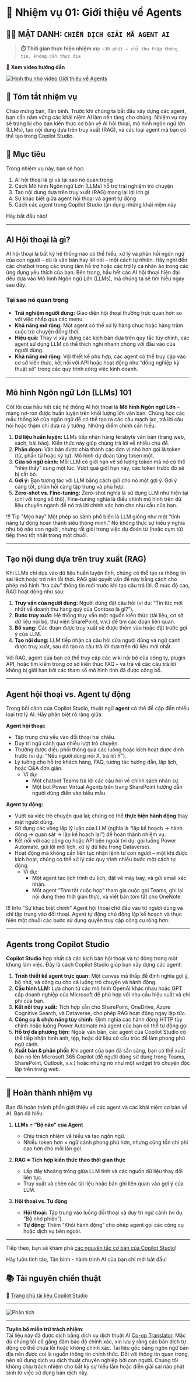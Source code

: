 <!--
CO_OP_TRANSLATOR_METADATA:
{
  "original_hash": "d6706e107678264168d77b2e107710b1",
  "translation_date": "2025-10-20T00:53:17+00:00",
  "source_file": "docs/recruit/01-introduction-to-agents/README.md",
  "language_code": "vi"
}
-->
# 🚨 Nhiệm vụ 01: Giới thiệu về Agents

## 🕵️‍♂️ MẬT DANH: `CHIẾN DỊCH GIẢI MÃ AGENT AI`

> **⏱️ Thời gian thực hiện nhiệm vụ:** `~30 phút – chỉ thu thập thông tin, không cần thực địa`

🎥 **Xem video hướng dẫn**

[![Hình thu nhỏ video Giới thiệu về Agents](../../../../../translated_images/video-thumbnail.56c0520a784a1a84608827574db5010a6f965836fb120255de402d20f2259f15.vi.jpg)](https://www.youtube.com/watch?v=BhPz_zicUnM "Xem video hướng dẫn trên YouTube")

## 🎯 Tóm tắt nhiệm vụ

Chào mừng bạn, Tân binh. Trước khi chúng ta bắt đầu xây dựng các agent, bạn cần nắm vững các khái niệm AI làm nền tảng cho chúng. Nhiệm vụ này sẽ trang bị cho bạn kiến thức cơ bản về AI hội thoại, mô hình ngôn ngữ lớn (LLMs), tạo nội dung dựa trên truy xuất (RAG), và các loại agent mà bạn có thể tạo trong Copilot Studio.

## 🔎 Mục tiêu

Trong nhiệm vụ này, bạn sẽ học:

1. AI hội thoại là gì và tại sao nó quan trọng  
1. Cách Mô hình Ngôn ngữ Lớn (LLMs) hỗ trợ trải nghiệm trò chuyện  
1. Tạo nội dung dựa trên truy xuất (RAG) mang lại lợi ích gì  
1. Sự khác biệt giữa agent hội thoại và agent tự động  
1. Cách các agent trong Copilot Studio tận dụng những khái niệm này  

Hãy bắt đầu nào!

---

## AI Hội thoại là gì?

AI hội thoại là bất kỳ hệ thống nào có thể hiểu, xử lý và phản hồi ngôn ngữ của con người – dù là văn bản hay lời nói – một cách tự nhiên. Hãy nghĩ đến các chatbot trong các trung tâm hỗ trợ hoặc các trợ lý cá nhân ảo trong các ứng dụng yêu thích của bạn. Bên trong, hầu hết các AI hội thoại hiện đại đều dựa vào Mô hình Ngôn ngữ Lớn (LLMs), mà chúng ta sẽ tìm hiểu ngay sau đây.

### Tại sao nó quan trọng

- **Trải nghiệm người dùng:** Giao diện hội thoại thường trực quan hơn so với việc nhấp qua các menu.  
- **Khả năng mở rộng:** Một agent có thể xử lý hàng chục hoặc hàng trăm cuộc trò chuyện đồng thời.  
- **Hiệu quả:** Thay vì xây dựng các kịch bản dựa trên quy tắc tùy chỉnh, các agent sử dụng LLM có thể thích nghi nhanh chóng với đầu vào của người dùng.  
- **Khả năng mở rộng:** Với thiết kế phù hợp, các agent có thể truy cập vào cơ sở kiến thức, kết nối với API hoặc hoạt động như “đồng nghiệp kỹ thuật số” trong các quy trình công việc kinh doanh.

---

## Mô hình Ngôn ngữ Lớn (LLMs) 101

Cốt lõi của hầu hết các hệ thống AI hội thoại là **Mô hình Ngôn ngữ Lớn** – mạng nơ-ron được huấn luyện trên khối lượng lớn văn bản. Chúng học các mẫu thống kê của ngôn ngữ để có thể tạo ra các câu mạch lạc, trả lời câu hỏi hoặc thậm chí đưa ra ý tưởng. Những điểm chính cần hiểu:

1. **Dữ liệu huấn luyện:** LLMs tiếp nhận hàng terabyte văn bản (trang web, sách, bài báo). Kiến thức này giúp chúng trả lời về nhiều chủ đề.  
1. **Phân đoạn:** Văn bản được chia thành các đơn vị nhỏ hơn gọi là token (từ, phần từ hoặc ký tự). Mô hình dự đoán từng token một.  
1. **Cửa sổ ngữ cảnh:** Mỗi LLM có giới hạn về số lượng token mà nó có thể “nhìn thấy” cùng một lúc. Vượt quá giới hạn này, các token trước đó sẽ bị cắt bỏ.  
1. **Gợi ý:** Bạn tương tác với LLM bằng cách gửi cho nó một gợi ý. Gợi ý càng tốt, phản hồi càng tập trung và phù hợp.  
1. **Zero-shot vs. Fine-tuning:** Zero-shot nghĩa là sử dụng LLM như hiện tại (chỉ với trọng số thô). Fine-tuning nghĩa là điều chỉnh mô hình trên dữ liệu chuyên ngành để nó trả lời chính xác hơn cho nhu cầu của bạn.

!!! Tip "Mẹo hay"
    Một phép so sánh phổ biến là LLM giống như một “tính năng tự động hoàn thành siêu thông minh.” Nó không thực sự hiểu ý nghĩa như bộ não con người, nhưng rất giỏi trong việc dự đoán từ (hoặc cụm từ) tiếp theo tốt nhất trong một chuỗi.

---

## Tạo nội dung dựa trên truy xuất (RAG)

Khi LLMs chỉ dựa vào dữ liệu huấn luyện tĩnh, chúng có thể tạo ra thông tin sai lệch hoặc trở nên lỗi thời. RAG giải quyết vấn đề này bằng cách cho phép mô hình “tra cứu” thông tin mới trước khi tạo câu trả lời. Ở mức độ cao, RAG hoạt động như sau:

1. **Truy vấn của người dùng:** Người dùng đặt câu hỏi (ví dụ: “Tin tức mới nhất về doanh thu hàng quý của Contoso là gì?”).  
1. **Bước truy xuất:** Hệ thống truy vấn một nguồn kiến thức (tài liệu, cơ sở dữ liệu nội bộ, thư viện SharePoint, v.v.) để tìm các đoạn liên quan.  
1. **Bổ sung:** Các đoạn được truy xuất sẽ được thêm vào hoặc đặt trước gợi ý của LLM.  
1. **Tạo nội dung:** LLM tiếp nhận cả câu hỏi của người dùng và ngữ cảnh được truy xuất, sau đó tạo ra câu trả lời dựa trên dữ liệu mới nhất.  

Với RAG, agent của bạn có thể truy cập các wiki nội bộ của công ty, plugin API, hoặc tìm kiếm trong cơ sở kiến thức FAQ – và trả về các câu trả lời không bị giới hạn bởi các tham số mô hình tĩnh đã được công bố.

---

## Agent hội thoại vs. Agent tự động

Trong bối cảnh của Copilot Studio, thuật ngữ **agent** có thể đề cập đến nhiều loại trợ lý AI. Hãy phân biệt rõ ràng giữa:

**Agent hội thoại:**

- Tập trung chủ yếu vào đối thoại hai chiều.  
- Duy trì ngữ cảnh qua nhiều lượt trò chuyện.  
- Thường được điều phối thông qua các luồng hoặc kích hoạt được định trước (ví dụ: “Nếu người dùng nói X, trả lời Y”).  
- Lý tưởng cho hỗ trợ khách hàng, FAQ, tương tác hướng dẫn, lập lịch, hoặc Q&A đơn giản.  
  - Ví dụ:  
    - Một chatbot Teams trả lời các câu hỏi về chính sách nhân sự.  
    - Một bot Power Virtual Agents trên trang SharePoint hướng dẫn người dùng điền vào biểu mẫu.  

**Agent tự động:**

- Vượt xa việc trò chuyện qua lại; chúng có thể **thực hiện hành động** thay mặt người dùng.  
- Sử dụng các vòng lặp lý luận của LLM (nghĩa là “lập kế hoạch → hành động → quan sát → lập kế hoạch lại”) để hoàn thành nhiệm vụ.  
- Kết nối với các công cụ hoặc API bên ngoài (ví dụ: gọi luồng Power Automate, gửi lời mời lịch, xử lý dữ liệu trong Dataverse).  
- Hoạt động mà không cần liên tục nhận lệnh từ con người – một khi được kích hoạt, chúng có thể xử lý các quy trình nhiều bước một cách tự động.  
  - Ví dụ:  
    - Một agent tạo lịch trình du lịch, đặt vé máy bay, và gửi email xác nhận.  
    - Một agent “Tóm tắt cuộc họp” tham gia cuộc gọi Teams, ghi lại nội dung theo thời gian thực, và viết bản tóm tắt cho OneNote.  

!!! Info "Sự khác biệt chính"
    Agent hội thoại chờ đầu vào từ người dùng và chỉ tập trung vào đối thoại. Agent tự động chủ động lập kế hoạch và thực hiện một chuỗi các bước sử dụng quyền truy cập công cụ rộng hơn.

---

## Agents trong Copilot Studio

**Copilot Studio** hợp nhất cả các kịch bản hội thoại và tự động trong một khung làm việc. Đây là cách Copilot Studio giúp bạn xây dựng các agent:

1. **Trình thiết kế agent trực quan:** Một canvas mã thấp để định nghĩa gợi ý, bộ nhớ, và công cụ cho cả luồng trò chuyện và hành động.  
1. **Cấu hình LLM:** Lựa chọn từ các mô hình OpenAI khác nhau hoặc GPT cấp doanh nghiệp của Microsoft để phù hợp với nhu cầu hiệu suất và chi phí của bạn.  
1. **Kết nối truy xuất:** Tích hợp sẵn cho SharePoint, OneDrive, Azure Cognitive Search, và Dataverse, cho phép RAG hoạt động ngay lập tức.  
1. **Công cụ & chức năng tùy chỉnh:** Định nghĩa các hành động HTTP tùy chỉnh hoặc luồng Power Automate mà agent của bạn có thể tự động gọi.  
1. **Hỗ trợ đa phương tiện:** Ngoài văn bản, các agent của Copilot Studio có thể tiếp nhận hình ảnh, tệp, hoặc dữ liệu có cấu trúc để làm phong phú ngữ cảnh.  
1. **Xuất bản & phân phối:** Khi agent của bạn đã sẵn sàng, bạn có thể xuất bản nó lên Microsoft 365 Copilot (để người dùng sử dụng trong Teams, SharePoint, Outlook, v.v.) hoặc nhúng nó như một widget trò chuyện độc lập trên trang web.

---

## 🎉 Hoàn thành nhiệm vụ

Bạn đã hoàn thành phần giới thiệu về các agent và các khái niệm cơ bản về AI. Bạn đã hiểu:

1. **LLMs = “Bộ não” của Agent**  
   - Chịu trách nhiệm về hiểu và tạo ngôn ngữ.  
   - Nhiều token hơn = ngữ cảnh phong phú hơn, nhưng cũng tốn chi phí cao hơn cho mỗi lần gọi.  

1. **RAG = Tích hợp kiến thức theo thời gian thực**  
   - Lấp đầy khoảng trống giữa LLM tĩnh và các nguồn dữ liệu thay đổi liên tục.  
   - Truy xuất và chèn các tài liệu hoặc bản ghi liên quan vào gợi ý của LLM.  

1. **Hội thoại vs. Tự động**  
   - **Hội thoại:** Tập trung vào luồng đối thoại và duy trì ngữ cảnh (ví dụ: “Bộ nhớ phiên”).  
   - **Tự động:** Thêm “Khối hành động” cho phép agent gọi các công cụ hoặc dịch vụ bên ngoài.

---
Tiếp theo, bạn sẽ khám phá [các nguyên tắc cơ bản của Copilot Studio](../02-copilot-studio-fundamentals/README.md)!

Hãy luôn tỉnh táo, Tân binh - hành trình AI của bạn chỉ mới bắt đầu!

## 📚 Tài nguyên chiến thuật

🔗 [Trang chủ tài liệu Copilot Studio](https://learn.microsoft.com/microsoft-copilot-studio/)

---

<img src="https://m365-visitor-stats.azurewebsites.net/agent-academy/recruit/01-introduction-to-agents" alt="Phân tích" />

---

**Tuyên bố miễn trừ trách nhiệm**:  
Tài liệu này đã được dịch bằng dịch vụ dịch thuật AI [Co-op Translator](https://github.com/Azure/co-op-translator). Mặc dù chúng tôi cố gắng đảm bảo độ chính xác, xin lưu ý rằng các bản dịch tự động có thể chứa lỗi hoặc không chính xác. Tài liệu gốc bằng ngôn ngữ bản địa nên được coi là nguồn thông tin chính thức. Đối với thông tin quan trọng, nên sử dụng dịch vụ dịch thuật chuyên nghiệp bởi con người. Chúng tôi không chịu trách nhiệm cho bất kỳ sự hiểu lầm hoặc diễn giải sai nào phát sinh từ việc sử dụng bản dịch này.